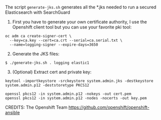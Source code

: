 The script ```generate-jks.sh``` generates all the *.jks needed to run a secured Elasticsearch with SearchGuard

1. First you have to generate your own certificate authority, I use the Openshift client tool but you can use your favorite pki tool:
```
oc adm ca create-signer-cert \
  --key=ca.key --cert=ca.crt --serial=ca.serial.txt \
  --name=logging-signer --expire-days=3650
```

2. Generate the JKS files:
```
$ ./generate-jks.sh . logging elastic1
```

3. (Optional) Extract cert and private key:
```
keytool -importkeystore -srckeystore system.admin.jks -destkeystore system.admin.p12 -deststoretype PKCS12

openssl pkcs12 -in system.admin.p12 -nokeys -out cert.pem
openssl pkcs12 -in system.admin.p12 -nodes -nocerts -out key.pem
```


CREDITS: The Openshift Team https://github.com/openshift/openshift-ansible
